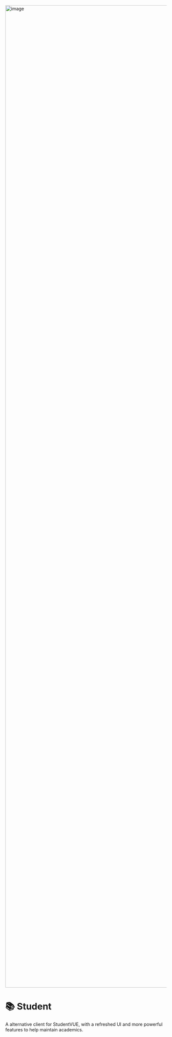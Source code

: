 <img width="5088" height="3066" alt="image" src="https://github.com/user-attachments/assets/4df27031-a1de-4862-9c62-a6d992fc8a93" />

# 📚 Student

A alternative client for StudentVUE, with a refreshed UI and more powerful features to help maintain academics.
